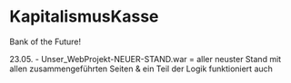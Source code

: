 # KapitalismusKasse
Bank of the Future!

23.05. - Unser_WebProjekt-NEUER-STAND.war = aller neuster Stand mit allen zusammengeführten Seiten & ein Teil der Logik funktioniert auch
